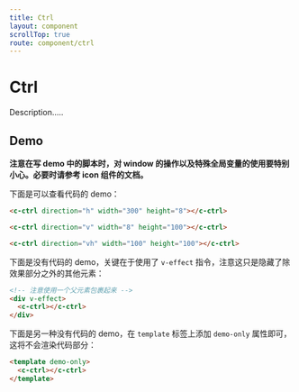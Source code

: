 ```yaml
---
title: Ctrl
layout: component
scrollTop: true
route: component/ctrl
---
```


# Ctrl

Description.....

## Demo

**注意在写 demo 中的脚本时，对 window 的操作以及特殊全局变量的使用要特别小心。必要时请参考 icon 组件的文档。**

下面是可以查看代码的 demo：

```html
<c-ctrl direction="h" width="300" height="8"></c-ctrl>
```

```html
<c-ctrl direction="v" width="8" height="100"></c-ctrl>
```


```html
<c-ctrl direction="vh" width="100" height="100"></c-ctrl>
```

下面是没有代码的 demo，关键在于使用了 `v-effect` 指令，注意这只是隐藏了除效果部分之外的其他元素：

```html
<!-- 注意使用一个父元素包裹起来 -->
<div v-effect>
  <c-ctrl></c-ctrl>
</div>
```

下面是另一种没有代码的 demo，在 `template` 标签上添加 `demo-only` 属性即可，这将不会渲染代码部分：

```html
<template demo-only>
  <c-ctrl></c-ctrl>
</template>
```
